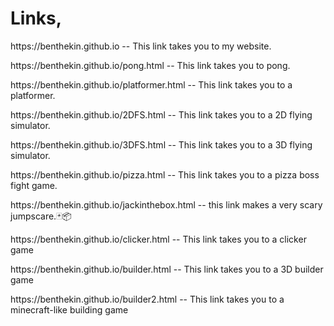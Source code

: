 <h1>Links,</h1>
<p>https://benthekin.github.io -- This link takes you to my website.</p>
<p>https://benthekin.github.io/pong.html -- This link takes you to pong.</p>
<p>https://benthekin.github.io/platformer.html -- This link takes you to a platformer.</p>
<p>https://benthekin.github.io/2DFS.html -- This link takes you to a 2D flying simulator.</p>
<p>https://benthekin.github.io/3DFS.html -- This link takes you to a 3D flying simulator.</p>
<p>https://benthekin.github.io/pizza.html -- This link takes you to a pizza boss fight game.</p>
<p>https://benthekin.github.io/jackinthebox.html -- this link makes a very scary jumpscare.🃏📦</p>
<p>https://benthekin.github.io/clicker.html -- This link takes you to a clicker game</p>
<p>https://benthekin.github.io/builder.html -- This link takes you to a 3D builder game</p>
<p>https://benthekin.github.io/builder2.html -- This link takes you to a minecraft-like building game</p>
